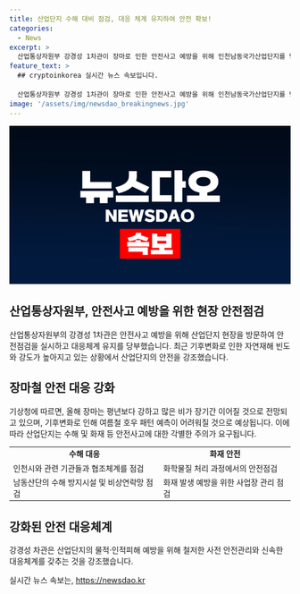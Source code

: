 ```yaml
---
title: 산업단지 수해 대비 점검, 대응 체계 유지하여 안전 확보!
categories:
  - News
excerpt: >
  산업통상자원부 강경성 1차관이 장마로 인한 안전사고 예방을 위해 인천남동국가산업단지를 방문하여 현장 안전점검을 실시하고 대응체계를 당부했다. 기상청은 강한 장마 예보로 산업단지 침수와 안전사고에 대한 각별한 주의가 필요하다고 전망했다. 강 차관은 화학물질 처리과정의 안전점검 및 사전적 안전관리를 강조했으며, 자연재난에 대비하여 신속한 대응체계를 당부했다. (150자)
feature_text: >
  ## cryptoinkorea 실시간 뉴스 속보입니다.

  산업통상자원부 강경성 1차관이 장마로 인한 안전사고 예방을 위해 인천남동국가산업단지를 방문하여 현장 안전점검을 실시하고 대응체계를 당부했다. 기상청은 강한 장마 예보로 산업단지 침수와 안전사고에 대한 각별한 주의가 필요하다고 전망했다. 강 차관은 화학물질 처리과정의 안전점검 및 사전적 안전관리를 강조했으며, 자연재난에 대비하여 신속한 대응체계를 당부했다. (150자)
image: '/assets/img/newsdao_breakingnews.jpg'
---
```


<p><img src="/assets/img/newsdao_breakingnews.jpg" alt="cryptoinkorea 속보" /></p>

<h2 data-ke-size="size26">산업통상자원부, 안전사고 예방을 위한 현장 안전점검</h2>

<p data-ke-size="size16">산업통상자원부의 강경성 1차관은 안전사고 예방을 위해 산업단지 현장을 방문하여 안전점검을 실시하고 대응체계 유지를 당부했습니다. 최근 기후변화로 인한 자연재해 빈도와 강도가 높아지고 있는 상황에서 산업단지의 안전을 강조했습니다.</p>

<h2 data-ke-size="size26">장마철 안전 대응 강화</h2>

<p data-ke-size="size16">기상청에 따르면, 올해 장마는 평년보다 강하고 많은 비가 장기간 이어질 것으로 전망되고 있으며, 기후변화로 인해 여름철 호우 패턴 예측이 어려워질 것으로 예상됩니다. 이에 따라 산업단지는 수해 및 화재 등 안전사고에 대한 각별한 주의가 요구됩니다.</p>

<table>
    <tr>
        <td style="text-align: center; height: 17px;"><b>수해 대응</b></td>
        <td style="text-align: center; height: 17px;"><b>화재 안전</b></td>
    </tr>
    <tr>
        <td style="text-align: left;">인천시와 관련 기관들과 협조체계를 점검</td>
        <td style="text-align: left;">화학물질 처리 과정에서의 안전점검</td>
    </tr>
    <tr>
        <td style="text-align: left;">남동산단의 수해 방지시설 및 비상연락망 점검</td>
        <td style="text-align: left;">화재 발생 예방을 위한 사업장 관리 점검</td>
    </tr>
</table>

<h2 data-ke-size="size26">강화된 안전 대응체계</h2>

<p data-ke-size="size16">강경성 차관은 산업단지의 물적·인적피해 예방을 위해 철저한 사전 안전관리와 신속한 대응체계를 갖추는 것을 강조했습니다.</p>
실시간 뉴스 속보는, <a href="https://newsdao.kr" rel="dofollow">https://newsdao.kr</a>


